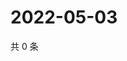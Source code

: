 # 2022-05-03

共 0 条

<!-- BEGIN WEIBO -->
<!-- 最后更新时间 Tue May 03 2022 06:16:28 GMT+0800 (China Standard Time) -->

<!-- END WEIBO -->
